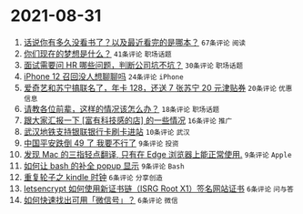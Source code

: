 # 2021-08-31

1. [话说你有多久没看书了？以及最近看完的是哪本？](https://www.v2ex.com/t/798973) `67条评论` `阅读`
1. [你们现在的梦想是什么？](https://www.v2ex.com/t/798978) `41条评论` `职场话题`
1. [面试需要问 HR 哪些问题，判断公司坑不坑？](https://www.v2ex.com/t/798968) `30条评论` `职场话题`
1. [iPhone 12 召回没人想聊聊吗](https://www.v2ex.com/t/798974) `24条评论` `iPhone`
1. [爱奇艺和苏宁搞联名了，年卡 128，还送 7 张苏宁 20 元津贴券](https://www.v2ex.com/t/798965) `20条评论` `优惠信息`
1. [请教各位前辈，这样的情况该怎么办？](https://www.v2ex.com/t/798963) `18条评论` `职场话题`
1. [跟大家汇报一下 [富有科技感的店] 的一些情况](https://www.v2ex.com/t/798971) `16条评论` `推广`
1. [武汉地铁支持银联银行卡刷卡进站](https://www.v2ex.com/t/798970) `10条评论` `武汉`
1. [中国平安跌倒 49 了 我要不行了](https://www.v2ex.com/t/798999) `9条评论` `投资`
1. [发现 Mac 的三指轻点翻译, 只有在 Edge 浏览器上能正常使用.](https://www.v2ex.com/t/798979) `9条评论` `Apple`
1. [如何让 bash 的补全 popup 显示](https://www.v2ex.com/t/798972) `9条评论` `Bash`
1. [重复轮子之 kindle 时钟](https://www.v2ex.com/t/798991) `6条评论` `分享创造`
1. [letsencrypt 如何使用新证书链（ISRG Root X1）签名网站证书](https://www.v2ex.com/t/798975) `6条评论` `问与答`
1. [如何快速找出可用「微信号」？](https://www.v2ex.com/t/798961) `6条评论` `微信`
